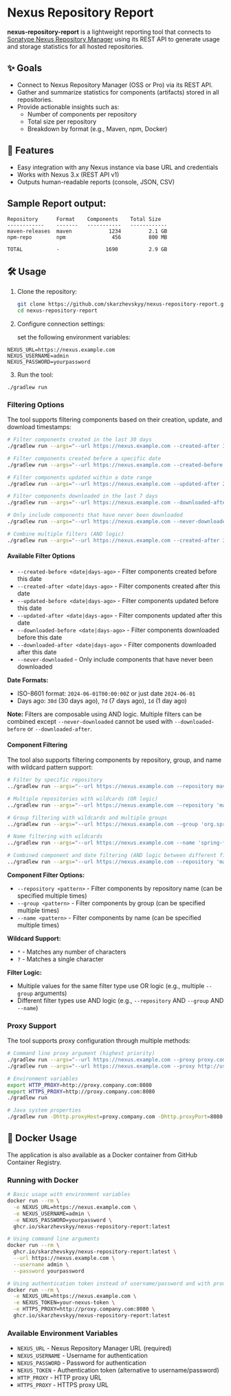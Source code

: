 # Nexus Repository Report

**nexus-repository-report** is a lightweight reporting tool that connects to [Sonatype Nexus Repository Manager](https://www.sonatype.com/products/repository-oss) using its REST API to generate usage and storage statistics for all hosted repositories.

## ✨ Goals

- Connect to Nexus Repository Manager (OSS or Pro) via its REST API.
- Gather and summarize statistics for components (artifacts) stored in all repositories.
- Provide actionable insights such as:
    - Number of components per repository
    - Total size per repository
    - Breakdown by format (e.g., Maven, npm, Docker)

## 🚀 Features

- Easy integration with any Nexus instance via base URL and credentials
- Works with Nexus 3.x (REST API v1)
- Outputs human-readable reports (console, JSON, CSV)

## Sample Report output:

```
Repository      Format    Components    Total Size
------------    -------   -----------   ------------
maven-releases  maven            1234         2.1 GB
npm-repo        npm               456         800 MB

TOTAL           -               1690          2.9 GB
```

## 🛠️ Usage

1. Clone the repository:
   ```bash
   git clone https://github.com/skarzhevskyy/nexus-repository-report.git
   cd nexus-repository-report

2. Configure connection settings:

   set the following environment variables:
```
NEXUS_URL=https://nexus.example.com
NEXUS_USERNAME=admin
NEXUS_PASSWORD=yourpassword
```

3. Run the tool:
```
./gradlew run
```

### Filtering Options

The tool supports filtering components based on their creation, update, and download timestamps:

```bash
# Filter components created in the last 30 days
./gradlew run --args="--url https://nexus.example.com --created-after 30d"

# Filter components created before a specific date
./gradlew run --args="--url https://nexus.example.com --created-before 2024-06-01"

# Filter components updated within a date range
./gradlew run --args="--url https://nexus.example.com --updated-after 2024-06-01 --updated-before 2024-06-30"

# Filter components downloaded in the last 7 days
./gradlew run --args="--url https://nexus.example.com --downloaded-after 7d"

# Only include components that have never been downloaded
./gradlew run --args="--url https://nexus.example.com --never-downloaded"

# Combine multiple filters (AND logic)
./gradlew run --args="--url https://nexus.example.com --created-after 30d --never-downloaded"
```

#### Available Filter Options

- `--created-before <date|days-ago>` - Filter components created before this date
- `--created-after <date|days-ago>` - Filter components created after this date  
- `--updated-before <date|days-ago>` - Filter components updated before this date
- `--updated-after <date|days-ago>` - Filter components updated after this date
- `--downloaded-before <date|days-ago>` - Filter components downloaded before this date
- `--downloaded-after <date|days-ago>` - Filter components downloaded after this date
- `--never-downloaded` - Only include components that have never been downloaded

**Date Formats:**
- ISO-8601 format: `2024-06-01T00:00:00Z` or just date `2024-06-01`
- Days ago: `30d` (30 days ago), `7d` (7 days ago), `1d` (1 day ago)

**Note:** Filters are composable using AND logic. Multiple filters can be combined except `--never-downloaded` cannot be used with `--downloaded-before` or `--downloaded-after`.

#### Component Filtering

The tool also supports filtering components by repository, group, and name with wildcard pattern support:

```bash
# Filter by specific repository
../gradlew run --args="--url https://nexus.example.com --repository maven-central"

# Multiple repositories with wildcards (OR logic)
../gradlew run --args="--url https://nexus.example.com --repository 'maven-*' --repository npm-repo"

# Group filtering with wildcards and multiple groups
../gradlew run --args="--url https://nexus.example.com --group 'org.spring.*' --group '*acme*' --repository 'maven-*'"

# Name filtering with wildcards
../gradlew run --args="--url https://nexus.example.com --name 'spring-*' --name 'junit?'"

# Combined component and date filtering (AND logic between different filter types)
../gradlew run --args="--url https://nexus.example.com --repository 'maven-*' --group 'com.example.*' --name 'spring-*' --created-after 30d"
```

**Component Filter Options:**
- `--repository <pattern>` - Filter components by repository name (can be specified multiple times)
- `--group <pattern>` - Filter components by group (can be specified multiple times)
- `--name <pattern>` - Filter components by name (can be specified multiple times)

**Wildcard Support:**
- `*` - Matches any number of characters
- `?` - Matches a single character

**Filter Logic:**
- Multiple values for the same filter type use OR logic (e.g., multiple `--group` arguments)
- Different filter types use AND logic (e.g., `--repository` AND `--group` AND `--name`)

### Proxy Support

The tool supports proxy configuration through multiple methods:

```bash
# Command line proxy argument (highest priority)
./gradlew run --args="--url https://nexus.example.com --proxy proxy.company.com:8080"
./gradlew run --args="--url https://nexus.example.com --proxy http://user:pass@proxy.company.com:8080"

# Environment variables
export HTTP_PROXY=http://proxy.company.com:8080
export HTTPS_PROXY=http://proxy.company.com:8080
./gradlew run

# Java system properties
./gradlew run -Dhttp.proxyHost=proxy.company.com -Dhttp.proxyPort=8080
```

## 🐳 Docker Usage

The application is also available as a Docker container from GitHub Container Registry.

### Running with Docker

```bash
# Basic usage with environment variables
docker run --rm \
  -e NEXUS_URL=https://nexus.example.com \
  -e NEXUS_USERNAME=admin \
  -e NEXUS_PASSWORD=yourpassword \
  ghcr.io/skarzhevskyy/nexus-repository-report:latest

# Using command line arguments
docker run --rm \
  ghcr.io/skarzhevskyy/nexus-repository-report:latest \
  --url https://nexus.example.com \
  --username admin \
  --password yourpassword

# Using authentication token instead of username/password and with proxy configuration
docker run --rm \
  -e NEXUS_URL=https://nexus.example.com \
  -e NEXUS_TOKEN=your-nexus-token \
  -e HTTPS_PROXY=http://proxy.company.com:8080 \
  ghcr.io/skarzhevskyy/nexus-repository-report:latest
```

### Available Environment Variables

- `NEXUS_URL` - Nexus Repository Manager URL (required)
- `NEXUS_USERNAME` - Username for authentication
- `NEXUS_PASSWORD` - Password for authentication
- `NEXUS_TOKEN` - Authentication token (alternative to username/password)
- `HTTP_PROXY` - HTTP proxy URL
- `HTTPS_PROXY` - HTTPS proxy URL
